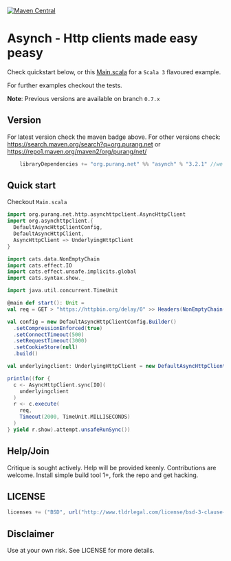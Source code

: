 [![Maven Central](https://img.shields.io/maven-central/v/org.purang.net/asynch_3)](https://search.maven.org/#search|ga|1|org.purang.net.asynch)

# Asynch - Http clients made easy peasy

Check quickstart below, or this [Main.scala](https://github.com/ppurang/asynch/blob/main/src/main/scala-3/org/purang/net/http/Main.scala) for a `Scala 3` flavoured example.

For further examples checkout the tests.

**Note**: Previous versions are available on branch `0.7.x`

## Version

For latest version check the maven badge above. For other versions check: https://search.maven.org/search?q=org.purang.net  or https://repo1.maven.org/maven2/org/purang/net/

```scala
    libraryDependencies += "org.purang.net" %% "asynch" % "3.2.1" //we tend to follow scala 3's version if possible
```

## Quick start

Checkout `Main.scala`

```scala
import org.purang.net.http.asynchttpclient.AsyncHttpClient
import org.asynchttpclient.{
  DefaultAsyncHttpClientConfig,
  DefaultAsyncHttpClient,
  AsyncHttpClient => UnderlyingHttpClient
}

import cats.data.NonEmptyChain
import cats.effect.IO
import cats.effect.unsafe.implicits.global
import cats.syntax.show._

import java.util.concurrent.TimeUnit

@main def start(): Unit =
val req = GET > "https://httpbin.org/delay/0" >> Headers(NonEmptyChain(Accept(ApplicationJson)))

val config = new DefaultAsyncHttpClientConfig.Builder()
  .setCompressionEnforced(true)
  .setConnectTimeout(500)
  .setRequestTimeout(3000)
  .setCookieStore(null)
  .build()

val underlyingclient: UnderlyingHttpClient = new DefaultAsyncHttpClient(config)

println((for {
  c <- AsyncHttpClient.sync[IO](
    underlyingclient
  )
  r <- c.execute(
    req,
    Timeout(2000, TimeUnit.MILLISECONDS)
  )
} yield r.show).attempt.unsafeRunSync())
```

## Help/Join

Critique is sought actively. Help will be provided keenly. Contributions are welcome. Install simple build tool 1+, fork the repo and get hacking.

## LICENSE

```scala
licenses += ("BSD", url("http://www.tldrlegal.com/license/bsd-3-clause-license-%28revised%29"))
```

## Disclaimer

Use at your own risk. See LICENSE for more details.
